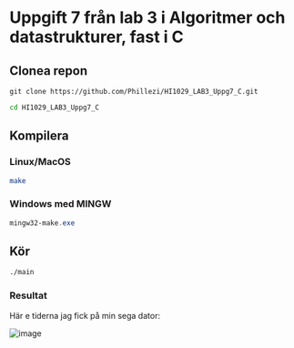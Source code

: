 # Uppgift 7 från lab 3 i Algoritmer och datastrukturer, fast i C
## Clonea repon
```git
git clone https://github.com/Phillezi/HI1029_LAB3_Uppg7_C.git
```
```bash
cd HI1029_LAB3_Uppg7_C
```
## Kompilera
### Linux/MacOS
```bash
make
```
### Windows med MINGW
```powershell
mingw32-make.exe
```
## Kör
```bash
./main
```

### Resultat
Här e tiderna jag fick på min sega dator:

![image](https://github.com/Phillezi/HI1029_LAB3_Uppg7_C/assets/112874974/7d4b2789-2fbf-415f-9672-970ac052e202)



